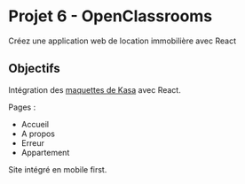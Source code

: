 # Projet 6 - OpenClassrooms
Créez une application web de location immobilière avec React

## Objectifs
Intégration des [maquettes de Kasa](https://www.figma.com/file/bAnXDNqRKCRRP8mY2gcb5p/UI-Design-Kasa-FR?node-id=3-0&t=R1mbsZtSZBOt9wbW-0) avec React.

Pages : 
  - Accueil
  - A propos
  - Erreur
  - Appartement
  
 Site intégré en mobile first.

